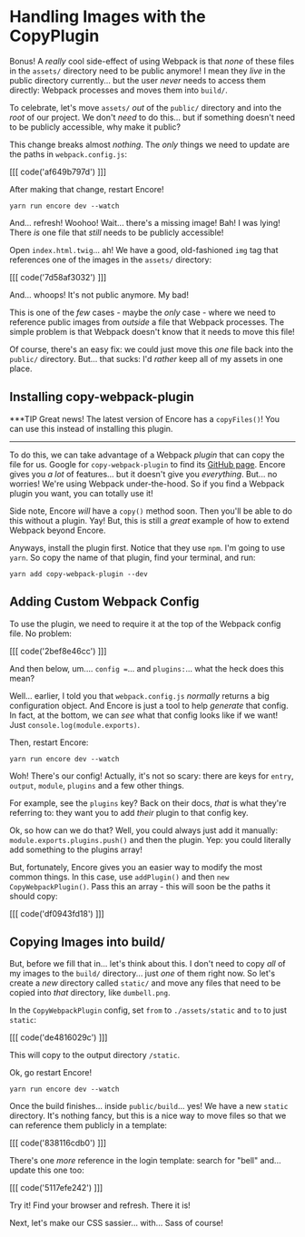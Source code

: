 # Handling Images with the CopyPlugin

Bonus! A *really* cool side-effect of using Webpack is that *none* of these
files in the `assets/` directory need to be public anymore! I mean they *live* in
the public directory currently... but the user *never* needs to access them
directly: Webpack processes and moves them into `build/`.

To celebrate, let's move `assets/` *out* of the `public/` directory and into the
*root* of our project. We don't *need* to do this... but if something doesn't need
to be publicly accessible, why make it public?

This change breaks almost *nothing*. The *only* things we need to update are
the paths in `webpack.config.js`:

[[[ code('af649b797d') ]]]

After making that change, restart Encore!

```terminal-silent
yarn run encore dev --watch
```

And... refresh! Woohoo! Wait... there's a missing image! Bah! I was lying! There
*is* one file that *still* needs to be publicly accessible!

Open `index.html.twig`... ah! We have a good, old-fashioned `img` tag that references
one of the images in the `assets/` directory:

[[[ code('7d58af3032') ]]]

And... whoops! It's not public anymore. My bad!

This is one of the *few* cases - maybe the *only* case - where we need to reference
public images from *outside* a file that Webpack processes. The simple problem is
that Webpack doesn't know that it needs to move this file!

Of course, there's an easy fix: we could just move this *one* file back into the
`public/` directory. But... that sucks: I'd *rather* keep all of my assets in one
place.

## Installing copy-webpack-plugin

***TIP
Great news! The latest version of Encore has a `copyFiles()`! You can use this
instead of installing this plugin.
***

To do this, we can take advantage of a Webpack *plugin* that can copy the file
for us. Google for `copy-webpack-plugin` to find its [GitHub page][copy_webpack_plugin].
Encore gives you *a lot* of features... but it doesn't give you *everything*. But...
no worries! We're using Webpack under-the-hood. So if you find a Webpack plugin
you want, you can totally use it!

Side note, Encore *will* have a `copy()` method soon. Then you'll be able to do
this without a plugin. Yay! But, this is still a *great* example of how to extend
Webpack beyond Encore.

Anyways, install the plugin first. Notice that they use `npm`. I'm going to
use `yarn`. So copy the name of that plugin, find your terminal, and run:

```terminal
yarn add copy-webpack-plugin --dev
```

## Adding Custom Webpack Config

To use the plugin, we need to require it at the top of the Webpack config file. No
problem:

[[[ code('2bef8e46cc') ]]]

And then below, um.... `config =`... and `plugins:`... what the heck does this mean?

Well... earlier, I told you that `webpack.config.js` *normally* returns a big configuration
object. And Encore is just a tool to help *generate* that config. In fact, at the
bottom, we can *see* what that config looks like if we want! Just
`console.log(module.exports)`.

Then, restart Encore:

```terminal
yarn run encore dev --watch
```

Woh! There's our config! Actually, it's not so scary: there are keys for `entry`,
`output`, `module`, `plugins` and a few other things.

For example, see the `plugins` key? Back on their docs, *that* is what they're referring
to: they want you to add *their* plugin to that config key.

Ok, so how can we do that? Well, you could always just add it manually:
`module.exports.plugins.push()` and then the plugin. Yep: you could literally add
something to the plugins array! 

But, fortunately, Encore gives you an easier way to modify the most common things.
In this case, use `addPlugin()` and then `new CopyWebpackPlugin()`. Pass this an
array - this will soon be the paths it should copy:

[[[ code('df0943fd18') ]]]

## Copying Images into build/

But, before we fill that in... let's think about this. I don't need to copy *all*
of my images to the `build/` directory... just *one* of them right now. So let's
create a *new* directory called `static/` and move any files that need to be copied
into *that* directory, like `dumbell.png`.

In the `CopyWebpackPlugin` config, set `from` to `./assets/static` and `to` to
just `static`:

[[[ code('de4816029c') ]]]

This will copy to the output directory `/static`.

Ok, go restart Encore!

```terminal
yarn run encore dev --watch
```

Once the build finishes... inside `public/build`... yes! We have a new `static`
directory. It's nothing fancy, but this is a nice way to move files so that we can
reference them publicly in a template:

[[[ code('838116cdb0') ]]]

There's one *more* reference in the login template: search for "bell" and... update
this one too:

[[[ code('5117efe242') ]]]

Try it! Find your browser and refresh. There it is!

Next, let's make our CSS sassier... with... Sass of course!


[copy_webpack_plugin]: https://github.com/webpack-contrib/copy-webpack-plugin
